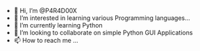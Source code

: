- 👋 Hi, I’m @P4R4D00X
- 👀 I’m interested in learning various Programming languages...
- 🌱 I’m currently learning Python
- 💞️ I’m looking to collaborate on simple Python GUI Applications
- 📫 How to reach me ...

<!---
P4R4D00X/P4R4D00X is a ✨ special ✨ repository because its `README.md` (this file) appears on your GitHub profile.
You can click the Preview link to take a look at your changes.
--->
